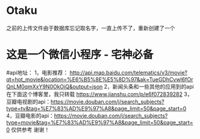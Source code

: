 # Otaku
之前的上传文件由于数据库忘记取名字，一直上传不了，重新创建了一个
# 这是一个微信小程序 - 宅神必备
#api地址：
1，电影推荐：
  http://api.map.baidu.com/telematics/v3/movie?qt=hot_movie&location=%E6%B5%8E%E5%8D%97&ak=TueGDhCvwI6fOrQnLM0qmXxY9N0OkOiQ&output=json
2，新闻头条和一些其他的应用到的api在下面这个博客里，我只转载
    https://www.jianshu.com/p/e6f072839282
3，豆瓣电视剧的api：https://movie.douban.com/j/search_subjects?type=tv&tag=%E7%83%AD%E9%97%A8&page_limit=50&page_start=0
4，豆瓣电影的api：https://movie.douban.com/j/search_subjects?type=movie&tag=%E7%83%AD%E9%97%A8&page_limit=50&page_start=0
仅供参考
谢谢！
